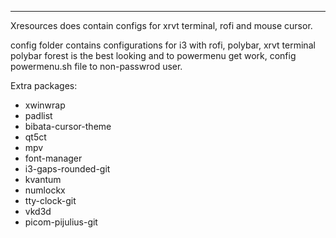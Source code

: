 **********************************
Xresources does contain configs for xrvt terminal, rofi and mouse cursor.

config folder contains configurations for i3 with rofi, polybar, xrvt terminal
polybar forest is the best looking and to powermenu get work, config powermenu.sh file to non-passwrod user.

Extra packages: 
* xwinwrap
* padlist
* bibata-cursor-theme
* qt5ct
* mpv
* font-manager
* i3-gaps-rounded-git
* kvantum
* numlockx
* tty-clock-git
* vkd3d
* picom-pijulius-git
